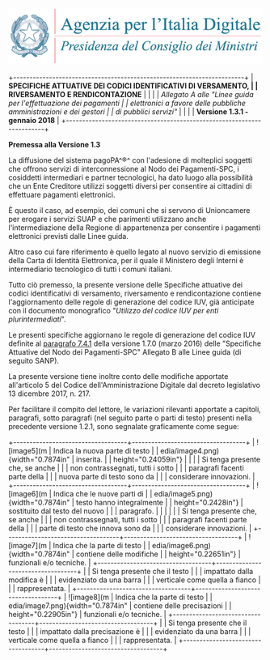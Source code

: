 ![](images/header.png)

+-----------------------------------------------------------------------+
| **SPECIFICHE ATTUATIVE DEI CODICI IDENTIFICATIVI DI VERSAMENTO,       |
| RIVERSAMENTO E RENDICONTAZIONE**                                      |
|                                                                       |
| *Allegato A alle \"Linee guida per l\'effettuazione dei pagamenti     |
| elettronici a favore delle* *pubbliche amministrazioni e dei gestori  |
| di pubblici servizi\"*                                                |
|                                                                       |
| **Versione 1.3.1 - gennaio 2018**                                     |
+-----------------------------------------------------------------------+

**Premessa alla Versione 1.3**

La diffusione del sistema pagoPA^®^ con l\'adesione di molteplici
soggetti che offrono servizi di interconnessione al Nodo dei
Pagamenti-SPC, i cosiddetti intermediari e partner tecnologici, ha dato
luogo alla possibilità che un Ente Creditore utilizzi soggetti diversi
per consentire ai cittadini di effettuare pagamenti elettronici.

È questo il caso, ad esempio, dei comuni che si servono di Unioncamere
per erogare i servizi SUAP e che parimenti utilizzano anche
l\'intermediazione della Regione di appartenenza per consentire i
pagamenti elettronici previsti dalle Linee guida.

Altro caso cui fare riferimento è quello legato al nuovo servizio di
emissione della Carta di Identità Elettronica, per il quale il Ministero
degli Interni è intermediario tecnologico di tutti i comuni italiani.

Tutto ciò premesso, la presente versione delle Specifiche attuative dei
codici identificativi di versamento, riversamento e rendicontazione
contiene l\'aggiornamento delle regole di generazione del codice IUV,
già anticipate con il documento monografico \"*Utilizzo del codice IUV
per enti plurintermediati*\".

Le presenti specifiche aggiornano le regole di generazione del codice
IUV definite al [paragrafo
7.4.1](http://pagopa-specifichepagamenti.readthedocs.io/it/latest/_docs/Capitolo7.html#il-numero-avviso-e-larchivio-dei-pagamenti-in-attesa)
della versione 1.7.0 (marzo 2016) delle \"Specifiche Attuative del Nodo
dei Pagamenti-SPC\" Allegato B alle Linee guida (di seguito SANP).

La presente versione tiene inoltre conto delle modifiche apportate
all\'articolo 5 del Codice dell\'Amministrazione Digitale dal decreto
legislativo 13 dicembre 2017, n. 217.

Per facilitare il compito del lettore, le variazioni rilevanti apportate
a capitoli, paragrafi, sotto paragrafi (nel seguito parte o parti di
testo) presenti nella precedente versione 1.2.1, sono segnalate
graficamente come segue:

+-----------------------------------+-----------------------------------+
| ![image5](m                       | Indica la nuova parte di testo    |
| edia/image4.png){width="0.7874in" | inserita.                         |
| height="0.24059in"}               |                                   |
|                                   | Si tenga presente che, se anche   |
|                                   | non contrassegnati, tutti i sotto |
|                                   | paragrafi facenti parte della     |
|                                   | nuova parte di testo sono da      |
|                                   | considerare innovazioni.          |
+-----------------------------------+-----------------------------------+
| ![image6](m                       | Indica che le nuove parti di      |
| edia/image5.png){width="0.7874in" | testo hanno integralmente         |
| height="0.2428in"}                | sostituito dal testo del nuovo    |
|                                   | paragrafo.                        |
|                                   |                                   |
|                                   | Si tenga presente che, se anche   |
|                                   | non contrassegnati, tutti i sotto |
|                                   | paragrafi facenti parte della     |
|                                   | parte di testo che innova sono da |
|                                   | considerare innovazioni.          |
+-----------------------------------+-----------------------------------+
| ![image7](m                       | Indica che la parte di testo      |
| edia/image6.png){width="0.7874in" | contiene delle modifiche          |
| height="0.22651in"}               | funzionali e/o tecniche.          |
+-----------------------------------+-----------------------------------+
|                                   | Si tenga presente che il testo    |
|                                   | impattato dalla modifica è        |
|                                   | evidenziato da una barra          |
|                                   | verticale come quella a fianco    |
|                                   | rappresentata.                    |
+-----------------------------------+-----------------------------------+
| ![image8](m                       | Indica che la parte di testo      |
| edia/image7.png){width="0.7874in" | contiene delle precisazioni       |
| height="0.22905in"}               | funzionali e/o tecniche.          |
+-----------------------------------+-----------------------------------+
|                                   | Si tenga presente che il testo    |
|                                   | impattato dalla precisazione è    |
|                                   | evidenziato da una barra          |
|                                   | verticale come quella a fianco    |
|                                   | rappresentata.                    |
+-----------------------------------+-----------------------------------+

